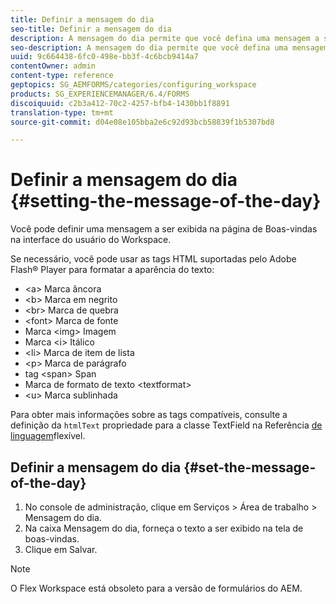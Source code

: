 ```yaml
---
title: Definir a mensagem do dia
seo-title: Definir a mensagem do dia
description: A mensagem do dia permite que você defina uma mensagem a ser exibida na página de Boas-vindas na interface do usuário do Workspace.
seo-description: A mensagem do dia permite que você defina uma mensagem a ser exibida na página de Boas-vindas na interface do usuário do Workspace.
uuid: 9c664438-6fc0-498e-bb3f-4c6bcb9414a7
contentOwner: admin
content-type: reference
geptopics: SG_AEMFORMS/categories/configuring_workspace
products: SG_EXPERIENCEMANAGER/6.4/FORMS
discoiquuid: c2b3a412-70c2-4257-bfb4-1430bb1f8891
translation-type: tm+mt
source-git-commit: d04e08e105bba2e6c92d93bcb58839f1b5307bd8

---
```



# Definir a mensagem do dia {#setting-the-message-of-the-day}

Você pode definir uma mensagem a ser exibida na página de Boas-vindas na interface do usuário do Workspace.

Se necessário, você pode usar as tags HTML suportadas pelo Adobe Flash® Player para formatar a aparência do texto:

* &lt;a> Marca âncora
* &lt;b> Marca em negrito
* &lt;br> Marca de quebra
* &lt;font> Marca de fonte
* Marca &lt;img> Imagem
* Marca &lt;i> Itálico
* &lt;li> Marca de item de lista
* &lt;p> Marca de parágrafo
* tag &lt;span> Span
* Marca de formato de texto &lt;textformat>
* &lt;u> Marca sublinhada

Para obter mais informações sobre as tags compatíveis, consulte a definição da `htmlText` propriedade para a classe TextField na Referência [de linguagem](https://www.adobe.com/support/documentation/en/flex/)flexível.

## Definir a mensagem do dia {#set-the-message-of-the-day}

1. No console de administração, clique em Serviços > Área de trabalho > Mensagem do dia.
1. Na caixa Mensagem do dia, forneça o texto a ser exibido na tela de boas-vindas.
1. Clique em Salvar.

>[!NOTE]
>
>O Flex Workspace está obsoleto para a versão de formulários do AEM.

